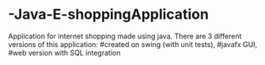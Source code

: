 # -Java-E-shoppingApplication
Application for internet shopping made using java. There are 3 different versions of this application: 
#created on swing (with unit tests), 
#javafx GUI, 
#web version with SQL integration
